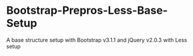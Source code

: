 Bootstrap-Prepros-Less-Base-Setup
=================================

A base structure setup with Bootstrap v3.1.1 and jQuery v2.0.3 with Less setup
